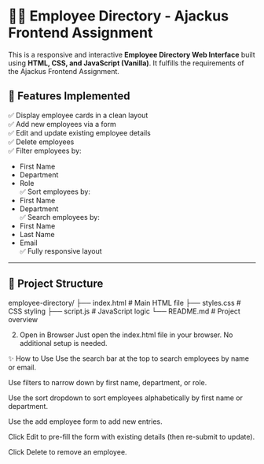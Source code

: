 # 🧑‍💼 Employee Directory - Ajackus Frontend Assignment

This is a responsive and interactive **Employee Directory Web Interface** built using **HTML, CSS, and JavaScript (Vanilla)**. It fulfills the requirements of the Ajackus Frontend Assignment.

## 🔧 Features Implemented

✅ Display employee cards in a clean layout  
✅ Add new employees via a form  
✅ Edit and update existing employee details  
✅ Delete employees  
✅ Filter employees by:
  - First Name
  - Department
  - Role  
✅ Sort employees by:
  - First Name
  - Department  
✅ Search employees by:
  - First Name
  - Last Name
  - Email  
✅ Fully responsive layout

---

## 📁 Project Structure

employee-directory/
├── index.html # Main HTML file
├── styles.css # CSS styling
├── script.js # JavaScript logic
└── README.md # Project overview


2. Open in Browser
Just open the index.html file in your browser. No additional setup is needed.

✨ How to Use
Use the search bar at the top to search employees by name or email.

Use filters to narrow down by first name, department, or role.

Use the sort dropdown to sort employees alphabetically by first name or department.

Use the add employee form to add new entries.

Click Edit to pre-fill the form with existing details (then re-submit to update).

Click Delete to remove an employee.
